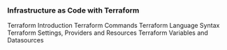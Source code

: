 ### Infrastructure as Code with Terraform

Terraform Introduction
Terraform Commands
Terraform Language Syntax
Terraform Settings, Providers and Resources
Terraform Variables and Datasources

